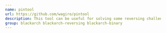 ```yaml
---
name: pintool
url: https://github.com/wagiro/pintool
description: This tool can be useful for solving some reversing challenges in CTFs events.
group: blackarch blackarch-reversing blackarch-binary
---
```

